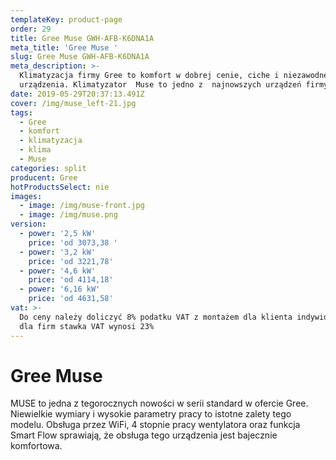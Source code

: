 ```yaml
---
templateKey: product-page
order: 29
title: Gree Muse GWH-AFB-K6DNA1A
meta_title: 'Gree Muse '
slug: Gree Muse GWH-AFB-K6DNA1A
meta_description: >-
  Klimatyzacja firmy Gree to komfort w dobrej cenie, ciche i niezawodne
  urządzenia. Klimatyzator  Muse to jedno z  najnowszych urządzeń firmy Gree.
date: 2019-05-29T20:37:13.491Z
cover: /img/muse_left-21.jpg
tags:
  - Gree
  - komfort
  - klimatyzacja
  - klima
  - Muse
categories: split
producent: Gree
hotProductsSelect: nie
images:
  - image: /img/muse-front.jpg
  - image: /img/muse.png
version:
  - power: '2,5 kW'
    price: 'od 3073,38 '
  - power: '3,2 kW'
    price: 'od 3221,78'
  - power: '4,6 kW'
    price: 'od 4114,18'
  - power: '6,16 kW'
    price: 'od 4631,58'
vat: >-
  Do ceny należy doliczyć 8% podatku VAT z montażem dla klienta indywidualnego,
  dla firm stawka VAT wynosi 23%
---
```

# Gree Muse

MUSE to jedna z tegorocznych nowości w serii standard w ofercie Gree. Niewielkie wymiary i wysokie parametry pracy to istotne zalety tego modelu. Obsługa przez WiFi, 4 stopnie pracy wentylatora oraz funkcja Smart Flow sprawiają, że obsługa tego urządzenia jest bajecznie komfortowa.
